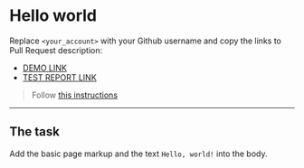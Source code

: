 # Hello world
Replace `<your_account>` with your Github username and copy the links to Pull Request description:
- [DEMO LINK](https://VVVoloshina.github.io/layout_hello-world/)
- [TEST REPORT LINK](https://VVVoloshina.github.io/layout_hello-world/report/html_report/)

> Follow [this instructions](https://github.com/mate-academy/layout_task-guideline#how-to-solve-the-layout-tasks-on-github)
___

## The task 
Add the basic page markup and the text `Hello, world!` into the body.
